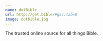 ```yaml
---
name: dotBible
url: http://get.bible/#gsc.tab=0
image: dotbible.jpg
---
```

The trusted online source for all things Bible.
